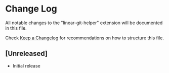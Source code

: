 # Change Log

All notable changes to the "linear-git-helper" extension will be documented in this file.

Check [Keep a Changelog](http://keepachangelog.com/) for recommendations on how to structure this file.

## [Unreleased]

- Initial release